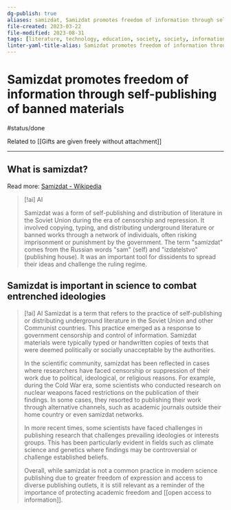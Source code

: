 ```yaml
---
dg-publish: true
aliases: samizdat, Samizdat promotes freedom of information through self-publishing of banned materials., self-publishing censored information, freedom of information by self-publishing banned materials, spreading of ideas by self-publishing, spreading of information through self-publishing, censorship, publishing restricted literature, publishing restricted literature, self-publishing censored information, distributing censored information, freedom of information through self-publishing of banned materials, banned findings, self-publishing of banned literature, self-publishing of banned content
file-created: 2023-03-22
file-modified: 2023-08-31
tags: [literature, technology, education, society, society, information]
linter-yaml-title-alias: Samizdat promotes freedom of information through self-publishing of banned materials.
---
```


# Samizdat promotes freedom of information through self-publishing of banned materials

#status/done

Related to [[Gifts are given freely without attachment]]

---

## What is samizdat?

Read more: [Samizdat - Wikipedia](https://en.wikipedia.org/wiki/Samizdat)

> [!ai] AI
>
> Samizdat was a form of self-publishing and distribution of literature in the Soviet Union during the era of censorship and repression. It involved copying, typing, and distributing underground literature or banned works through a network of individuals, often risking imprisonment or punishment by the government. The term "samizdat" comes from the Russian words "sam" (self) and "izdatelstvo" (publishing house). It was an important tool for dissidents to spread their ideas and challenge the ruling regime.

## Samizdat is important in science to combat entrenched ideologies

> [!ai] AI
> Samizdat is a term that refers to the practice of self-publishing or distributing underground literature in the Soviet Union and other Communist countries. This practice emerged as a response to government censorship and control of information. Samizdat materials were typically typed or handwritten copies of texts that were deemed politically or socially unacceptable by the authorities.
>
> In the scientific community, samizdat has been reflected in cases where researchers have faced censorship or suppression of their work due to political, ideological, or religious reasons. For example, during the Cold War era, some scientists who conducted research on nuclear weapons faced restrictions on the publication of their findings. In some cases, they resorted to publishing their work through alternative channels, such as academic journals outside their home country or even samizdat networks.
>
> In more recent times, some scientists have faced challenges in publishing research that challenges prevailing ideologies or interests groups. This has been particularly evident in fields such as climate science and genetics where findings may be controversial or challenge established beliefs.
>
> Overall, while samizdat is not a common practice in modern science publishing due to greater freedom of expression and access to diverse publishing outlets, it is still relevant as a reminder of the importance of protecting academic freedom and [[open access to information]].
